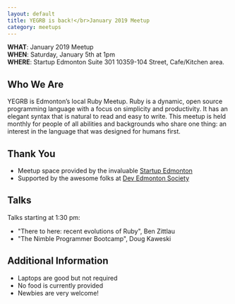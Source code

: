 ```yaml
---
layout: default
title: YEGRB is back!</br>January 2019 Meetup
category: meetups
---
```


**WHAT**: January 2019 Meetup </br>
**WHEN**: Saturday, January 5th at 1pm </br>
**WHERE**: Startup Edmonton Suite 301 10359-104 Street, Cafe/Kitchen area.

## Who We Are

YEGRB is Edmonton’s local Ruby Meetup. Ruby is a dynamic, open source programming language with a focus on simplicity and productivity. It has an elegant syntax that is natural to read and easy to write. This meetup is held monthly for people of all abilities and backgrounds who share one thing: an interest in the language that was designed for humans first.

## Thank You

- Meetup space provided by the invaluable [Startup Edmonton](http://www.startupedmonton.com/)
- Supported by the awesome folks at [Dev Edmonton Society](https://devedmonton.com/)

## Talks

Talks starting at 1:30 pm:

- "There to here: recent evolutions of Ruby", Ben Zittlau
- "The Nimble Programmer Bootcamp", Doug Kaweski

## Additional Information

- Laptops are good but not required
- No food is currently provided
- Newbies are very welcome!
